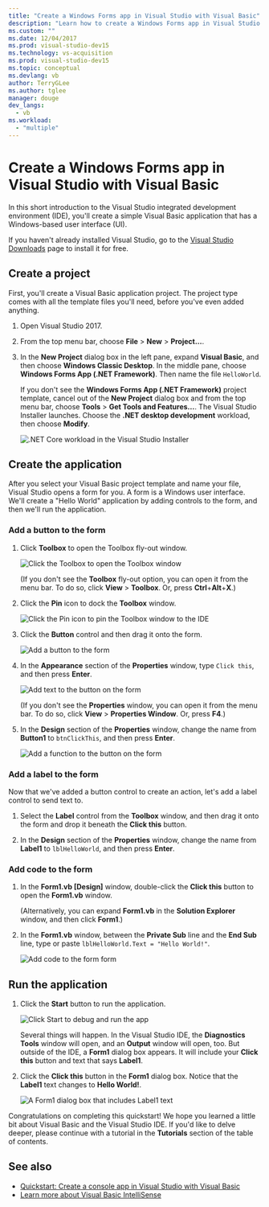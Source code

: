 ```yaml
---
title: "Create a Windows Forms app in Visual Studio with Visual Basic"
description: "Learn how to create a Windows Forms app in Visual Studio with Visual Basic, step-by-step."
ms.custom: ""
ms.date: 12/04/2017
ms.prod: visual-studio-dev15
ms.technology: vs-acquisition
ms.prod: visual-studio-dev15
ms.topic: conceptual
ms.devlang: vb
author: TerryGLee
ms.author: tglee
manager: douge
dev_langs:
  - vb
ms.workload:
  - "multiple"
---
```

# Create a Windows Forms app in Visual Studio with Visual Basic

In this short introduction to the Visual Studio integrated development environment (IDE), you'll create a simple Visual Basic application that has a Windows-based user interface (UI).

If you haven't already installed Visual Studio, go to the [Visual Studio Downloads](https://www.visualstudio.com/downloads/?utm_medium=microsoft&utm_source=docs.microsoft.com&utm_campaign=button+cta&utm_content=download+vs2017) page to install it for free.

## Create a project

First, you'll create a Visual Basic application project. The project type comes with all the template files you'll need, before you've even added anything.

1. Open Visual Studio 2017.

2. From the top menu bar, choose **File** > **New** > **Project...**.

3. In the **New Project** dialog box in the left pane, expand **Visual Basic**, and then choose **Windows Classic Desktop**. In the middle pane, choose **Windows Forms App (.NET Framework)**. Then name the file `HelloWorld`.

     If you don't see the **Windows Forms App (.NET Framework)** project template, cancel out of the **New Project** dialog box and from the top menu bar, choose **Tools** > **Get Tools and Features...**. The Visual Studio Installer launches. Choose the **.NET desktop development** workload, then choose **Modify**.

     ![.NET Core workload in the Visual Studio Installer](../ide/media/install-dot-net-desktop-env.png)

## Create the application

After you select your Visual Basic project template and name your file, Visual Studio opens a form for you. A form is a Windows user interface. We'll create a "Hello World" application by adding controls to the form, and then we'll run the application.

### Add a button to the form

1. Click **Toolbox** to open the Toolbox fly-out window.

     ![Click the Toolbox to open the Toolbox window](../ide/media/vb-toolbox-toolwindow.png)

     (If you don't see the **Toolbox** fly-out option, you can open it from the menu bar. To do so, click **View** > **Toolbox**. Or, press **Ctrl**+**Alt**+**X**.)

2. Click the **Pin** icon to dock the **Toolbox** window.

     ![Click the Pin icon to pin the Toolbox window to the IDE](../ide/media/vb-pin-the-toolbox-window.png)
3. Click the **Button** control and then drag it onto the form.

     ![Add a button to the form](../ide/media/vb-add-a-button-to-form1.png)

4. In the **Appearance** section of the **Properties** window, type `Click this`, and then press **Enter**.

     ![Add text to the button on the form](../ide/media/vb-button-control-text.png)

     (If you don't see the **Properties** window, you can open it from the menu bar. To do so, click **View** > **Properties Window**. Or, press **F4**.)

5. In the **Design** section of the **Properties** window, change the name from **Button1** to `btnClickThis`, and then press **Enter**.

     ![Add a function to the button on the form](../ide/media/vb-button-control-function.png)

### Add a label to the form

Now that we've added a button control to create an action, let's add a label control to send text to.

1. Select the **Label** control from the **Toolbox** window, and then drag it onto the form and drop it beneath the **Click this** button.

2. In the **Design** section of the **Properties** window, change the name from **Label1** to `lblHelloWorld`, and then press **Enter**.

### Add code to the form

1. In the **Form1.vb &#91;Design&#93;** window, double-click the **Click this** button to open the **Form1.vb** window.

      (Alternatively, you can expand **Form1.vb** in the **Solution Explorer** window, and then click **Form1**.)

2. In the **Form1.vb** window, between the **Private Sub** line and the **End Sub** line, type or paste `lblHelloWorld.Text = "Hello World!"`.

     ![Add code to the form form](../ide/media/vb-add-code-to-the-form.png)

## Run the application

1. Click the **Start** button to run the application.

     ![Click Start to debug and run the app](../ide/media/vb-click-start-hello-world.png)

   Several things will happen. In the Visual Studio IDE, the **Diagnostics Tools** window will open, and an **Output** window will open, too. But outside of the IDE, a **Form1** dialog box appears. It will include your **Click this** button and text that says **Label1**.

2. Click the **Click this** button in the **Form1** dialog box. Notice that the **Label1** text changes to **Hello World!**.

    ![A Form1 dialog box that includes Label1 text ](../ide/media/vb-form1-dialog-hello-world.png)

Congratulations on completing this quickstart! We hope you learned a little bit about Visual Basic and the Visual Studio IDE. If you'd like to delve deeper, please continue with a tutorial in the **Tutorials** section of the table of contents.

## See also

* [Quickstart: Create a console app in Visual Studio with Visual Basic](quickstart-visual-basic-console.md)
* [Learn more about Visual Basic IntelliSense](visual-basic-specific-intellisense.md)
